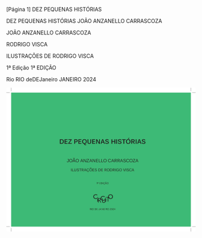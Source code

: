[Página 1]
DEZ PEQUENAS HISTÓRIAS

DEZ PEQUENAS HISTÓRIAS
JOÃO ANZANELLO CARRASCOZA

JOÃO ANZANELLO CARRASCOZA

RODRIGO VISCA

ILUSTRAÇÕES DE RODRIGO VISCA

1ª Edição
1ª EDIÇÃO

Rio RIO
deDEJaneiro
JANEIRO 2024

![1](./img/page_1-01.jpg)
